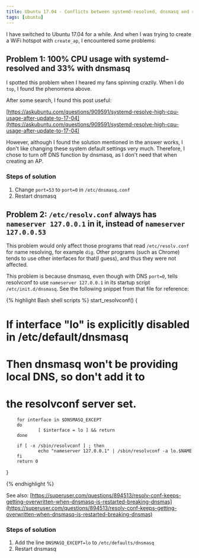 ```yaml
---
title: Ubuntu 17.04 - Conflicts between systemd-resolved, dnsmasq and resolvconf
tags: [ubuntu]
---
```


I have switched to Ubuntu 17.04 for a while. And when I was trying to create a WiFi hotspot with `create_ap`, I encountered some problems:

## Problem 1: 100% CPU usage with systemd-resolved and 33% with dnsmasq

I spotted this problem when I heared my fans spinning crazily. When I do `top`, I found the phenomena above.

After some search, I found this post useful:

[https://askubuntu.com/questions/909591/systemd-resolve-high-cpu-usage-after-update-to-17-04](https://askubuntu.com/questions/909591/systemd-resolve-high-cpu-usage-after-update-to-17-04)

However, although I found the solution mentioned in the answer works, I don't like changing these system default settings very much. Therefore, I chose to turn off DNS function by dnsmasq, as I don't need that when creating an AP.

### Steps of solution

1. Change `port=53` to `port=0` in `/etc/dnsmasq.conf`
1. Restart dnsmasq

## Problem 2: `/etc/resolv.conf` always has `nameserver 127.0.0.1` in it, instead of `nameserver 127.0.0.53`

This problem would only affect those programs that read `/etc/resolv.conf` for name resolving, for example `dig`. Other programs (such as Chrome) tends to use other interfaces for that(I guess), and thus they were not affected.

This problem is because dnsmasq, even though with DNS `port=0`, tells resolvconf to use `nameserver 127.0.0.1` in its startup script `/etc/init.d/dnsmasq`. See the following snippet from that file for reference:

{% highlight Bash shell scripts %}
start_resolvconf()
{
# If interface "lo" is explicitly disabled in /etc/default/dnsmasq
# Then dnsmasq won't be providing local DNS, so don't add it to
# the resolvconf server set.
        for interface in $DNSMASQ_EXCEPT
        do
                [ $interface = lo ] && return
        done

        if [ -x /sbin/resolvconf ] ; then
                echo "nameserver 127.0.0.1" | /sbin/resolvconf -a lo.$NAME
        fi
        return 0
}

{% endhighlight %}

See also: [https://superuser.com/questions/894513/resolv-conf-keeps-getting-overwritten-when-dnsmasq-is-restarted-breaking-dnsmas](https://superuser.com/questions/894513/resolv-conf-keeps-getting-overwritten-when-dnsmasq-is-restarted-breaking-dnsmas)

### Steps of solution

1. Add the line `DNSMASQ_EXCEPT=lo` to `/etc/defaults/dnsmasq`
1. Restart dnsmasq
